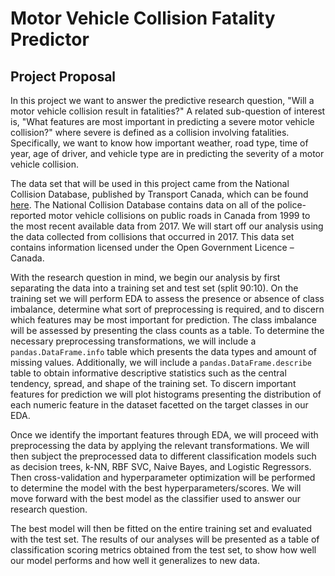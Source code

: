 # Motor Vehicle Collision Fatality Predictor

## Project Proposal

In this project we want to answer the predictive research question, "Will a motor vehicle collision result in fatalities?" A related sub-question of interest is, "What features are most important in predicting a severe motor vehicle collision?" where severe is defined as a collision involving fatalities. Specifically, we want to know how important weather, road type, time of year, age of driver, and vehicle type are in predicting the severity of a motor vehicle collision.

The data set that will be used in this project came from the National Collision Database, published by Transport Canada, which can be found [here](https://open.canada.ca/data/en/dataset/1eb9eba7-71d1-4b30-9fb1-30cbdab7e63a). The National Collision Database contains data on all of the police-reported motor vehicle collisions on public roads in Canada from 1999 to the most recent available data from 2017. We will start off our analysis using the data collected from collisions that occurred in 2017. This data set contains information licensed under the Open Government Licence – Canada.

With the research question in mind, we begin our analysis by first separating the data into a training set and test set (split 90:10). On the training set we will perform EDA to assess the presence or absence of class imbalance, determine what sort of preprocessing is required, and to discern which features may be most important for prediction. The class imbalance will be assessed by presenting the class counts as a table. To determine the necessary preprocessing transformations, we will include a `pandas.DataFrame.info` table which presents the data types and amount of missing values. Additionally, we will include a `pandas.DataFrame.describe` table to obtain informative descriptive statistics such as the central tendency, spread, and shape of the training set. To discern important features for prediction we will plot histograms presenting the distribution of each numeric feature in the dataset facetted on the target classes in our EDA.

Once we identify the important features through EDA, we will proceed with preprocessing the data by applying the relevant transformations. We will then subject the preprocessed data to different classification models such as decision trees, k-NN, RBF SVC, Naive Bayes, and Logistic Regressors. Then cross-validation and hyperparameter optimization will be performed to determine the model with the best hyperparameters/scores. We will move forward with the best model as the classifier used to answer our research question.

The best model will then be fitted on the entire training set and evaluated with the test set. The results of our analyses will be presented as a table of classification scoring metrics obtained from the test set, to show how well our model performs and how well it generalizes to new data.